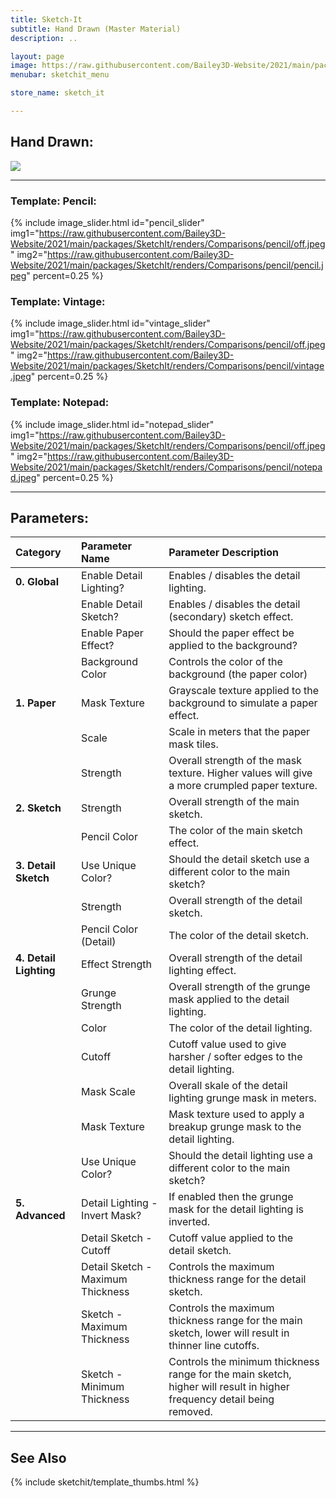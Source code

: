 ```yaml
---
title: Sketch-It
subtitle: Hand Drawn (Master Material)
description: ..

layout: page
image: https://raw.githubusercontent.com/Bailey3D-Website/2021/main/packages/SketchIt/banner.png?raw=true
menubar: sketchit_menu

store_name: sketch_it

---
```

## **Hand Drawn:**

<img src="https://raw.githubusercontent.com/Bailey3D-Website/2021/main/packages/SketchIt/renders/Gifs/pencil.webp">

---

### **Template: Pencil:**
<section id="pencil"/>

{% include image_slider.html id="pencil_slider" img1="https://raw.githubusercontent.com/Bailey3D-Website/2021/main/packages/SketchIt/renders/Comparisons/pencil/off.jpeg" img2="https://raw.githubusercontent.com/Bailey3D-Website/2021/main/packages/SketchIt/renders/Comparisons/pencil/pencil.jpeg" percent=0.25 %}

### **Template: Vintage:**
<section id="vintage"/>

{% include image_slider.html id="vintage_slider" img1="https://raw.githubusercontent.com/Bailey3D-Website/2021/main/packages/SketchIt/renders/Comparisons/pencil/off.jpeg" img2="https://raw.githubusercontent.com/Bailey3D-Website/2021/main/packages/SketchIt/renders/Comparisons/pencil/vintage.jpeg" percent=0.25 %}


### **Template: Notepad:**
<section id="notepad"/>

{% include image_slider.html id="notepad_slider" img1="https://raw.githubusercontent.com/Bailey3D-Website/2021/main/packages/SketchIt/renders/Comparisons/pencil/off.jpeg" img2="https://raw.githubusercontent.com/Bailey3D-Website/2021/main/packages/SketchIt/renders/Comparisons/pencil/notepad.jpeg" percent=0.25 %}

---

## **Parameters:**

|<b>Category</b>|<b>Parameter Name</b>|<b>Parameter Description</b>|
|:---|:---|:---|
|<b>0. Global</b>|Enable Detail Lighting?|Enables / disables the detail lighting.|
||Enable Detail Sketch?|Enables / disables the detail (secondary) sketch effect.|
||Enable Paper Effect?|Should the paper effect be applied to the background?|
||Background Color|Controls the color of the background (the paper color)|
|<b>1. Paper</b>|Mask Texture|Grayscale texture applied to the background to simulate a paper effect.|
||Scale|Scale in meters that the paper mask tiles.|
||Strength|Overall strength of the mask texture. Higher values will give a more crumpled paper texture.|
|<b>2. Sketch</b>|Strength|Overall strength of the main sketch.|
||Pencil Color|The color of the main sketch effect.|
|<b>3. Detail Sketch</b>|Use Unique Color?|Should the detail sketch use a different color to the main sketch?|
||Strength|Overall strength of the detail sketch.|
||Pencil Color (Detail)|The color of the detail sketch.|
|<b>4. Detail Lighting</b>|Effect Strength|Overall strength of the detail lighting effect.|
||Grunge Strength|Overall strength of the grunge mask applied to the detail lighting.|
||Color|The color of the detail lighting.|
||Cutoff|Cutoff value used to give harsher / softer edges to the detail lighting.|
||Mask Scale|Overall skale of the detail lighting grunge mask in meters.|
||Mask Texture|Mask texture used to apply a breakup grunge mask to the detail lighting.|
||Use Unique Color?|Should the detail lighting use a different color to the main sketch?|
|<b>5. Advanced</b>|Detail Lighting - Invert Mask?|If enabled then the grunge mask for the detail lighting is inverted.|
||Detail Sketch - Cutoff|Cutoff value applied to the detail sketch.|
||Detail Sketch - Maximum Thickness|Controls the maximum thickness range for the detail sketch.|
||Sketch - Maximum Thickness|Controls the maximum thickness range for the main sketch, lower will result in thinner line cutoffs.|
||Sketch - Minimum Thickness|Controls the minimum thickness range for the main sketch, higher will result in higher frequency detail being removed.|

---

<!--{% include carousel.html id="bit_depth_slider"
  img1="https://raw.githubusercontent.com/Bailey3D-Website/2021/main/packages/SketchIt/renders/Pencil/Vintage_Trove.jpeg?raw=true"
  img2="https://raw.githubusercontent.com/Bailey3D-Website/2021/main/packages/SketchIt/renders/Pencil/Notepad_Trove.jpeg?raw=true"
  img3="https://raw.githubusercontent.com/Bailey3D-Website/2021/main/packages/SketchIt/renders/Pencil/Notepad_Vice.jpeg?raw=true"
  img4="https://raw.githubusercontent.com/Bailey3D-Website/2021/main/packages/SketchIt/renders/Pencil/Pencil_Rift.jpeg?raw=true"
  img5="https://raw.githubusercontent.com/Bailey3D-Website/2021/main/packages/SketchIt/renders/Pencil/Pencil_Trove.jpeg?raw=true"
  img6="https://raw.githubusercontent.com/Bailey3D-Website/2021/main/packages/SketchIt/renders/Pencil/Pencil_Vice.jpeg?raw=true"
  img7="https://raw.githubusercontent.com/Bailey3D-Website/2021/main/packages/SketchIt/renders/Pencil/Vintage_Vice.jpeg?raw=true"
%}-->

## See Also

{% include sketchit/template_thumbs.html %}